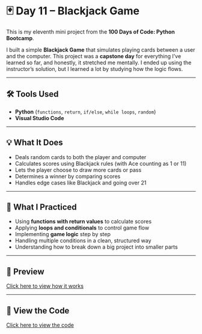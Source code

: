 # 🃏 Day 11 – Blackjack Game  

This is my eleventh mini project from the **100 Days of Code: Python Bootcamp**.  

I built a simple **Blackjack Game** that simulates playing cards between a user and the computer. This project was a **capstone day** for everything I’ve learned so far, and honestly, it stretched me mentally. I ended up using the instructor’s solution, but I learned a lot by studying how the logic flows.  

---

## 🛠 Tools Used  
- **Python** (`functions`, `return`, `if/else`, `while loops`, `random`)  
- **Visual Studio Code**  

---

## 💡 What It Does  
- Deals random cards to both the player and computer  
- Calculates scores using Blackjack rules (with Ace counting as 1 or 11)  
- Lets the player choose to draw more cards or pass  
- Determines a winner by comparing scores  
- Handles edge cases like Blackjack and going over 21  

---

## 🧠 What I Practiced  
- Using **functions with return values** to calculate scores  
- Applying **loops and conditionals** to control game flow  
- Implementing **game logic** step by step  
- Handling multiple conditions in a clean, structured way  
- Understanding how to break down a big project into smaller parts  

---

## 👀 Preview  
[Click here to view how it works](https://github.com/dimma-analytics/100-Days-Of-Code/blob/main/Day11-BlackjackGame/%E2%97%8F%20Day11-BlackjackGame.py%20-%20Visual%20Studio%20Code%202025-09-24%2005-06-56.mp4)  

---

## 📁 View the Code  
[Click here to view the code](./Day11-BlackjackGame.py)  
